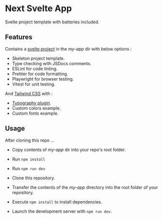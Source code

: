 # Next Svelte App

Svelte project template with batteries included.

## Features

Contains a [svelte project](https://kit.svelte.dev/docs/creating-a-project) in the _my-app_ dir with below options :

- Skeleton project template.
- Type checking with JSDocs comments.
- ESLint for code linting.
- Prettier for code formatting.
- Playwright for browser testing.
- Vitest for unit testing.

And [Tailwind CSS](https://tailwindcss.com/) with :

- [Typography plugin](https://tailwindcss.com/docs/typography-plugin).
- Custom colors example.
- Custom fonts example.

## Usage

After cloning this repo ...

- Copy contents of _my-app_ dir into your repo's root folder.
- Run `npm install`
- Run `npm run dev`

- Clone this repository.
- Transfer the contents of the _my-app_ directory into the root folder of your repository.
- Execute `npm install` to install dependencies.
- Launch the development server with `npm run dev`.

